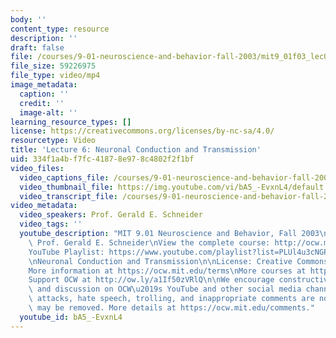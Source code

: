 ```yaml
---
body: ''
content_type: resource
description: ''
draft: false
file: /courses/9-01-neuroscience-and-behavior-fall-2003/mit9_01f03_lec06_360p_16_9.mp4
file_size: 59226975
file_type: video/mp4
image_metadata:
  caption: ''
  credit: ''
  image-alt: ''
learning_resource_types: []
license: https://creativecommons.org/licenses/by-nc-sa/4.0/
resourcetype: Video
title: 'Lecture 6: Neuronal Conduction and Transmission'
uid: 334f1a4b-f7fc-4187-8e97-8c4802f2f1bf
video_files:
  video_captions_file: /courses/9-01-neuroscience-and-behavior-fall-2003/1VC-3NU986faluOQ3y6mAXz87JN0cqgEV_transcript.webvtt
  video_thumbnail_file: https://img.youtube.com/vi/bA5_-EvxnL4/default.jpg
  video_transcript_file: /courses/9-01-neuroscience-and-behavior-fall-2003/1VC-3NU986faluOQ3y6mAXz87JN0cqgEV_transcript.pdf
video_metadata:
  video_speakers: Prof. Gerald E. Schneider
  video_tags: ''
  youtube_description: "MIT 9.01 Neuroscience and Behavior, Fall 2003\nInstructor:\
    \ Prof. Gerald E. Schneider\nView the complete course: http://ocw.mit.edu/courses/brain-and-cognitive-sciences/9-01-neuroscience-and-behavior-fall-2003\n\
    YouTube Playlist: https://www.youtube.com/playlist?list=PLUl4u3cNGP63U7FmbKD9KClb-94dyPJim\n\
    \nNeuronal Conduction and Transmission\n\nLicense: Creative Commons BY-NC-SA\n\
    More information at https://ocw.mit.edu/terms\nMore courses at https://ocw.mit.edu\n\
    Support OCW at http://ow.ly/a1If50zVRlQ\n\nWe encourage constructive comments\
    \ and discussion on OCW\u2019s YouTube and other social media channels. Personal\
    \ attacks, hate speech, trolling, and inappropriate comments are not allowed and\
    \ may be removed. More details at https://ocw.mit.edu/comments."
  youtube_id: bA5_-EvxnL4
---
```

